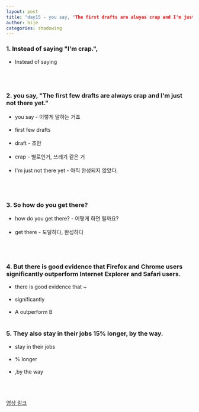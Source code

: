 ```yaml
---
layout: post
title: "day15 - you say, "The first drafts are alwyas crap and I'm just not there yet." "
author: hije
categories: shadowing
---
```

### 1. Instead of saying "I'm crap.",
* Instead of saying<br/><br/><br/><br/>

### 2. you say, "The first few drafts are always crap and I'm just not there yet."
* you say - 이렇게 말하는 거죠<br/><br/>
* first few drafts<br/><br/>
* draft - 초안<br/><br/>
* crap - 별로인거, 쓰레기 같은 거<br/><br/>
* I'm just not there yet - 아직 완성되지 않았다.<br/><br/><br/><br/>

### 3. So how do you get there?
* how do you get there? - 어떻게 하면 될까요?<br/><br/>
* get there - 도달하다, 완성하다<br/><br/><br/><br/>

### 4. But there is good evidence that Firefox and Chrome users significantly outperform Internet Explorer and Safari users.
* there is good evidence that ~<br/><br/>
* significantly<br/><br/>
* A outperform B<br/><br/>

### 5. They also stay in their jobs 15% longer, by the way.
* stay in their jobs<br/><br/>
* % longer<br/><br/>
* ,by the way<br/><br/><br/><br/>

[영상 링크](https://www.youtube.com/watch?v=y5K1kMx-sks&t=619s)

